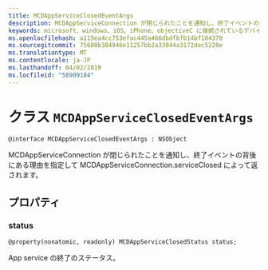 ```yaml
---
title: MCDAppServiceClosedEventArgs
description: MCDAppServiceConnection が閉じられたことを通知し、終了イベントの背後にある理由を指定して MCDAppServiceConnection.serviceClosed によって返されます。
keywords: microsoft、windows、iOS、iPhone、objectiveC に接続されているデバイス、プロジェクトのローマ
ms.openlocfilehash: a115ea4cc753efac445a466dbdfbfb14bf184370
ms.sourcegitcommit: 75680b384946e11257bb2a33044a3172dec5220e
ms.translationtype: MT
ms.contentlocale: ja-JP
ms.lasthandoff: 04/02/2019
ms.locfileid: "58909184"
---
```

# <a name="class-mcdappserviceclosedeventargs"></a>クラス `MCDAppServiceClosedEventArgs` 

```
@interface MCDAppServiceClosedEventArgs : NSObject
```  

MCDAppServiceConnection が閉じられたことを通知し、終了イベントの背後にある理由を指定して MCDAppServiceConnection.serviceClosed によって返されます。

## <a name="properties"></a>プロパティ

### <a name="status"></a>status
`@property(nonatomic, readonly) MCDAppServiceClosedStatus status;`

App service の終了のステータス。